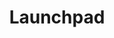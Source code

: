 ---
blog: http://blog.launchpad.net/
logohandle: launchpadnet
sort: launchpad
title: Launchpad
twitter: https://x.com/launchpadstatus
website: https://launchpad.net/
---